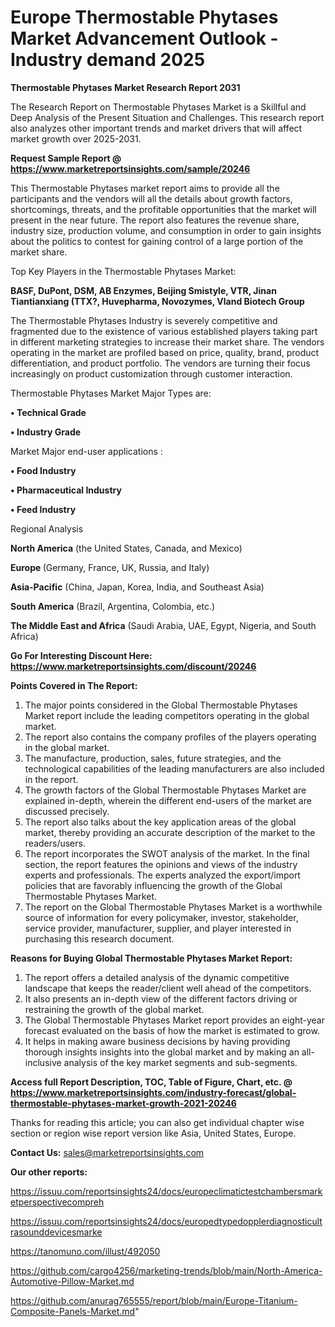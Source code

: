 # Europe Thermostable Phytases Market Advancement Outlook - Industry demand 2025

<strong>Thermostable Phytases Market Research Report 2031</strong>

The Research Report on Thermostable Phytases Market is a Skillful and Deep Analysis of the Present Situation and Challenges. This research report also analyzes other important trends and market drivers that will affect market growth over 2025-2031.

<strong>Request Sample Report @ <a href=https://www.marketreportsinsights.com/sample/20246>https://www.marketreportsinsights.com/sample/20246</a></strong>

This Thermostable Phytases market report aims to provide all the participants and the vendors will all the details about growth factors, shortcomings, threats, and the profitable opportunities that the market will present in the near future. The report also features the revenue share, industry size, production volume, and consumption in order to gain insights about the politics to contest for gaining control of a large portion of the market share.

Top Key Players in the Thermostable Phytases Market:

<strong>BASF, DuPont, DSM, AB Enzymes, Beijing Smistyle, VTR, Jinan Tiantianxiang (TTX?, Huvepharma, Novozymes, Vland Biotech Group</strong>

The Thermostable Phytases Industry is severely competitive and fragmented due to the existence of various established players taking part in different marketing strategies to increase their market share. The vendors operating in the market are profiled based on price, quality, brand, product differentiation, and product portfolio. The vendors are turning their focus increasingly on product customization through customer interaction.

Thermostable Phytases Market Major Types are:

<strong>• Technical Grade

• Industry Grade</strong>

Market Major end-user applications :

<strong>• Food Industry

• Pharmaceutical Industry

• Feed Industry</strong>

Regional Analysis

</u><strong><b>North America</b></strong> (the United States, Canada, and Mexico)

<strong><b>Europe </b></strong>(Germany, France, UK, Russia, and Italy)

<strong><b>Asia-Pacific</b></strong> (China, Japan, Korea, India, and Southeast Asia)

<strong><b>South America</b></strong> (Brazil, Argentina, Colombia, etc.)

<strong><b>The Middle East and Africa</b></strong> (Saudi Arabia, UAE, Egypt, Nigeria, and South Africa)

<strong>Go For Interesting Discount Here: <a href=https://www.marketreportsinsights.com/discount/20246>https://www.marketreportsinsights.com/discount/20246</a></strong>

<strong>Points Covered in The Report:</strong>
<ol>
  <li>The major points considered in the Global Thermostable Phytases Market report include the leading competitors operating in the global market.</li>
  <li>The report also contains the company profiles of the players operating in the global market.</li>
  <li>The manufacture, production, sales, future strategies, and the technological capabilities of the leading manufacturers are also included in the report.</li>
  <li>The growth factors of the Global Thermostable Phytases Market are explained in-depth, wherein the different end-users of the market are discussed precisely.</li>
  <li>The report also talks about the key application areas of the global market, thereby providing an accurate description of the market to the readers/users.</li>
  <li>The report incorporates the SWOT analysis of the market. In the final section, the report features the opinions and views of the industry experts and professionals. The experts analyzed the export/import policies that are favorably influencing the growth of the Global Thermostable Phytases Market.</li>
  <li>The report on the Global Thermostable Phytases Market is a worthwhile source of information for every policymaker, investor, stakeholder, service provider, manufacturer, supplier, and player interested in purchasing this research document.</li>
</ol>
<strong>Reasons for Buying Global Thermostable Phytases Market Report:</strong>

<ol>
  <li>The report offers a detailed analysis of the dynamic competitive landscape that keeps the reader/client well ahead of the competitors.</li>
  <li>It also presents an in-depth view of the different factors driving or restraining the growth of the global market.</li>
  <li>The Global Thermostable Phytases Market report provides an eight-year forecast evaluated on the basis of how the market is estimated to grow.</li>
  <li>It helps in making aware business decisions by having providing thorough insights insights into the global market and by making an all-inclusive analysis of the key market segments and sub-segments.</li>
</ol>
<strong>Access full Report Description, TOC, Table of Figure, Chart, etc. @ <a href=https://www.marketreportsinsights.com/industry-forecast/global-thermostable-phytases-market-growth-2021-20246>https://www.marketreportsinsights.com/industry-forecast/global-thermostable-phytases-market-growth-2021-20246</a></strong>


Thanks for reading this article; you can also get individual chapter wise section or region wise report version like Asia, United States, Europe.

<strong>Contact Us:</strong>
sales@marketreportsinsights.com

<strong>Our other reports:</strong>

<a href=https://issuu.com/reportsinsights24/docs/europeclimatictestchambersmarketperspectivecompreh>https://issuu.com/reportsinsights24/docs/europeclimatictestchambersmarketperspectivecompreh</a>

<a href=https://issuu.com/reportsinsights24/docs/europedtypedopplerdiagnosticultrasounddevicesmarke>https://issuu.com/reportsinsights24/docs/europedtypedopplerdiagnosticultrasounddevicesmarke</a>

<a href=https://tanomuno.com/illust/492050>https://tanomuno.com/illust/492050</a>

<a href=https://github.com/cargo4256/marketing-trends/blob/main/North-America-Automotive-Pillow-Market.md>https://github.com/cargo4256/marketing-trends/blob/main/North-America-Automotive-Pillow-Market.md</a>

<a href=https://github.com/anurag765555/report/blob/main/Europe-Titanium-Composite-Panels-Market.md>https://github.com/anurag765555/report/blob/main/Europe-Titanium-Composite-Panels-Market.md</a>"

